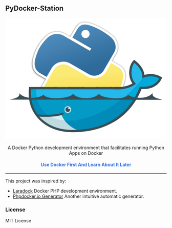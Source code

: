 ## PyDocker-Station

<p align="center">
    <img src="./img/pydocker-station.png" alt="PyDock-Station Logo"/>
</p>

<p align="center">A Docker Python development environment that facilitates running Python Apps on Docker</p>

<h4 align="center" style="color:#3273DC">Use Docker First And Learn About It Later</h4>


---

This project was inspired by:

- [Laradock](http://laradock.io) Docker PHP development environment.
- [Phpdocker.io Generator](https://phpdocker.io/generator) Another intuitive automatic generator.

### License

MIT License
